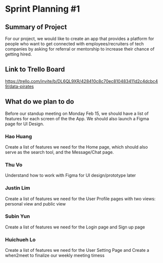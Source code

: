 
# Sprint Planning #1

## Summary of Project
For our project, we would like to create an app that provides a platform for people who want to get connected with employees/recruiters of tech companies by asking for referral or mentorship to increase their chance of getting hired.

## Link to Trello Board
https://trello.com/invite/b/DL6QL9XR/428410c8c70ec810483411d2c4dcbc49/data-pirates

## What do we plan to do
Before our standup meeting on Monday Feb 15, we should have a list of features for each screen of the the App. We should also launch a Figma page for UI Design.

### Hao Huang
Create a list of features we need for the Home page, which should also serve as the search tool, and the Message/Chat page.

### Thu Vo
Understand how to work with Figma for UI design/prototype later

### Justin Lim
Create a list of features we need for the User Profile pages with two views: personal view and public view

### Subin Yun
Create a list of features we need for the Login page and Sign up page

### Huichueh Lo
Create a list of features we need for the User Setting Page and Create a when2meet to finalize our weekly meeting timess

